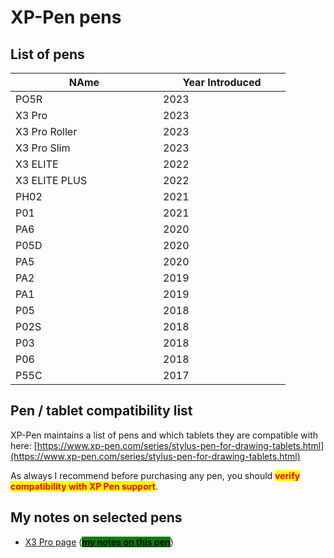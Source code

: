 # XP-Pen pens

## List of pens

<table><thead><tr><th width="220">NAme</th><th width="188">Year Introduced</th></tr></thead><tbody><tr><td>PO5R</td><td>2023</td></tr><tr><td>X3 Pro</td><td>2023</td></tr><tr><td>X3 Pro Roller</td><td>2023</td></tr><tr><td>X3 Pro Slim</td><td>2023</td></tr><tr><td>X3 ELITE</td><td>2022</td></tr><tr><td>X3 ELITE PLUS</td><td>2022</td></tr><tr><td>PH02</td><td>2021</td></tr><tr><td>P01</td><td>2021</td></tr><tr><td>PA6</td><td>2020</td></tr><tr><td>P05D</td><td>2020</td></tr><tr><td>PA5</td><td>2020</td></tr><tr><td>PA2</td><td>2019</td></tr><tr><td>PA1</td><td>2019</td></tr><tr><td>P05</td><td>2018</td></tr><tr><td>P02S</td><td>2018</td></tr><tr><td>P03</td><td>2018</td></tr><tr><td>P06</td><td>2018</td></tr><tr><td>P55C</td><td>2017</td></tr></tbody></table>

## Pen / tablet compatibility list

XP-Pen maintains a list of pens and which tablets they are compatible with here: [https://www.xp-pen.com/series/stylus-pen-for-drawing-tablets.html](https://www.xp-pen.com/series/stylus-pen-for-drawing-tablets.html)

As always I recommend before purchasing any pen, you should <mark style="color:red;">**verify compatibility with XP Pen support**</mark>.

## My notes on selected pens

* [X3 Pro page](https://www.xp-pen.com/store/buy/x3-pro-stylus.html)  ([<mark style="background-color:green;">**my notes on this pen**</mark>](7p-notes-xp-pen-x3-pro-pen.md))



